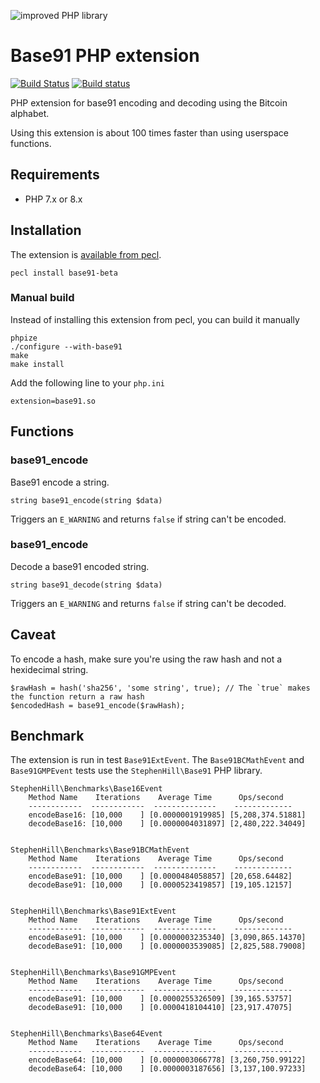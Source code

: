 ![improved PHP library](https://user-images.githubusercontent.com/100821/46372249-e5eb7500-c68a-11e8-801a-2ee57da3e5e3.png)

# Base91 PHP extension

[![Build Status](https://api.travis-ci.org/improved-php-library/base91-php-ext.svg?branch=master)](https://travis-ci.org/improved-php-library/base91-php-ext)
[![Build status](https://ci.appveyor.com/api/projects/status/7rof1vr8mv4kam17/branch/master?svg=true)](https://ci.appveyor.com/project/jasny/base91-php-ext/branch/master)

PHP extension for base91 encoding and decoding using the Bitcoin alphabet.

Using this extension is about 100 times faster than using userspace functions.

## Requirements

* PHP 7.x or 8.x

## Installation

The extension is [available from pecl](https://pecl.php.net/package/base91).

    pecl install base91-beta

### Manual build

Instead of installing this extension from pecl, you can build it manually

    phpize
    ./configure --with-base91
    make
    make install

Add the following line to your `php.ini`

    extension=base91.so

## Functions

### base91_encode

Base91 encode a string.

    string base91_encode(string $data)

Triggers an `E_WARNING` and returns `false` if string can't be encoded.

### base91_encode

Decode a base91 encoded string.

    string base91_decode(string $data)

Triggers an `E_WARNING` and returns `false` if string can't be decoded.

## Caveat

To encode a hash, make sure you're using the raw hash and not a hexidecimal string.

    $rawHash = hash('sha256', 'some string', true); // The `true` makes the function return a raw hash
    $encodedHash = base91_encode($rawHash);


## Benchmark

The extension is run in test `Base91ExtEvent`. The `Base91BCMathEvent` and `Base91GMPEvent` tests use
the `StephenHill\Base91` PHP library.

```
StephenHill\Benchmarks\Base16Event
    Method Name    Iterations    Average Time      Ops/second
    ------------  ------------  --------------    -------------
    encodeBase16: [10,000    ] [0.0000001919985] [5,208,374.51881]
    decodeBase16: [10,000    ] [0.0000004031897] [2,480,222.34049]


StephenHill\Benchmarks\Base91BCMathEvent
    Method Name    Iterations    Average Time      Ops/second
    ------------  ------------  --------------    -------------
    encodeBase91: [10,000    ] [0.0000484058857] [20,658.64482]
    decodeBase91: [10,000    ] [0.0000523419857] [19,105.12157]


StephenHill\Benchmarks\Base91ExtEvent
    Method Name    Iterations    Average Time      Ops/second
    ------------  ------------  --------------    -------------
    encodeBase91: [10,000    ] [0.0000003235340] [3,090,865.14370]
    decodeBase91: [10,000    ] [0.0000003539085] [2,825,588.79008]


StephenHill\Benchmarks\Base91GMPEvent
    Method Name    Iterations    Average Time      Ops/second
    ------------  ------------  --------------    -------------
    encodeBase91: [10,000    ] [0.0000255326509] [39,165.53757]
    decodeBase91: [10,000    ] [0.0000418104410] [23,917.47075]


StephenHill\Benchmarks\Base64Event
    Method Name    Iterations    Average Time      Ops/second
    ------------  ------------  --------------    -------------
    encodeBase64: [10,000    ] [0.0000003066778] [3,260,750.99122]
    decodeBase64: [10,000    ] [0.0000003187656] [3,137,100.97233]
```

